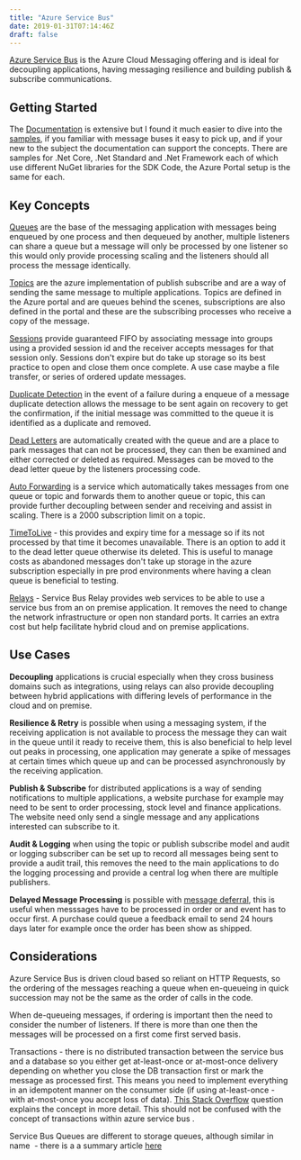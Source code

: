 ```yaml
---
title: "Azure Service Bus"
date: 2019-01-31T07:14:46Z
draft: false
---
```


[Azure Service Bus](https://docs.microsoft.com/en-us/azure/service-bus-messaging/service-bus-messaging-overview) is the Azure Cloud Messaging offering and is ideal for decoupling applications, having messaging resilience and building publish & subscribe communications.

## Getting Started ##

The [Documentation]() is extensive but I found it much easier to dive into the [samples](https://github.com/Azure/azure-service-bus), if you familiar with message buses it easy to pick up, and if your new to the subject the documentation can support the concepts. There are samples for .Net Core, .Net Standard and .Net Framework each of which use different NuGet libraries for the SDK Code, the Azure Portal setup is the same for each. 

## Key Concepts ##

[Queues](https://docs.microsoft.com/en-us/azure/service-bus-messaging/service-bus-queues-topics-subscriptions#queues) are the base of the messaging application with messages being enqueued by one process and then dequeued by another, multiple listeners can share a queue but a message will only be processed by one listener so this would only provide processing scaling and the listeners should all process the message identically.  

[Topics](https://docs.microsoft.com/en-us/azure/service-bus-messaging/service-bus-queues-topics-subscriptions#topics-and-subscriptions) are the azure implementation of publish subscribe and are a way of sending the same message to multiple applications. Topics are defined in the Azure portal and are queues behind the scenes, subscriptions are also defined in the portal and these are the subscribing processes who receive a copy of the message.

[Sessions](https://docs.microsoft.com/en-us/azure/service-bus-messaging/message-sessions) provide guaranteed FIFO by associating message into groups using a provided session id and the receiver accepts messages for that session only. Sessions don't expire but do take up storage so its best practice to open and close them once complete. A use case maybe a file transfer, or series of ordered update messages.

[Duplicate Detection](https://docs.microsoft.com/en-us/azure/service-bus-messaging/duplicate-detection) in the event of a failure during a enqueue of a message duplicate detection allows the message to be sent again on recovery to get the confirmation, if the initial message was committed to the queue it is identified as a duplicate and removed.

[Dead Letters](https://docs.microsoft.com/en-us/azure/service-bus-messaging/service-bus-dead-letter-queues) are automatically created with the queue and are a place to park messages that can not be processed, they can then be examined and either corrected or deleted as required. Messages can be moved to the dead letter queue by the listeners processing code.

[Auto Forwarding](https://docs.microsoft.com/en-us/azure/service-bus-messaging/service-bus-auto-forwarding) is a service which automatically takes messages from one queue or topic and forwards them to another queue or topic, this can provide further decoupling between sender and receiving and assist in scaling. There is a 2000 subscription limit on a topic.

[TimeToLive](https://docs.microsoft.com/en-us/azure/service-bus-messaging/message-expiration) - this provides and expiry time for a message so if its not processed by that time it becomes unavailable. There is an option to add it to the dead letter queue otherwise its deleted. This is useful to manage costs as abandoned messages don't take up storage in the azure subscription especially in pre prod environments where having a clean queue is beneficial to testing.

[Relays](https://docs.microsoft.com/en-us/azure/service-bus-relay/) - Service Bus Relay provides web services to be able to use a service bus from an on premise application. It removes the need to change the network infrastructure or open non standard ports. It carries an extra cost but help facilitate hybrid cloud and on premise applications.

## Use Cases ##

**Decoupling** applications is crucial especially when they cross business domains such as integrations, using relays can also provide decoupling between hybrid applications with differing levels of performance in the cloud and on premise. 

**Resilience & Retry** is possible when using a messaging system, if the receiving application is not available to process the message they can wait in the queue until it ready to receive them, this is also beneficial to help level out peaks in processing, one application may generate a spike of messages at certain times which queue up and can be processed asynchronously by the receiving application.

**Publish & Subscribe** for distributed applications is a way of sending notifications to multiple applications, a website purchase for example may need to be sent to order processing, stock level and finance applications. The website need only send a single message and any applications interested can subscribe to it.

**Audit & Logging** when using the topic or publish subscribe model and audit or logging subscriber can be set up to record all messages being sent to provide a audit trail, this removes the need to the main applications to do the logging processing and provide a central log when there are multiple publishers.

**Delayed Message Processing** is possible with [message deferral](https://docs.microsoft.com/en-us/azure/service-bus-messaging/message-deferral), this is useful when messsages have to be processed in order or and event has to occur first. A purchase could queue a feedback email to send 24 hours days later for example once the order has been show as shipped.

## Considerations ##

Azure Service Bus is driven cloud based so reliant on HTTP Requests, so the ordering of the messages reaching a queue when en-queueing in quick succession may not be the same as the order of calls in the code.

When de-queueing messages, if ordering is important then the need to consider the number of listeners. If there is more than one then the messages will be processed on a first come first served basis. 

Transactions - there is no distributed transaction between the service bus and a database so you either get at-least-once or at-most-once delivery depending on whether you close the DB transaction first or mark the message as processed first. This means you need to implement everything in an idempotent manner on the consumer side (if using at-least-once - with at-most-once you accept loss of data). [This Stack Overflow](https://stackoverflow.com/questions/15556084/azure-service-bus-and-transactions) question explains the concept in more detail. This should not be confused with the concept of transactions within azure service bus .

Service Bus Queues are different to storage queues, although similar in name  - there is a a summary article [here](https://docs.microsoft.com/en-us/azure/service-bus-messaging/service-bus-azure-and-service-bus-queues-compared-contrasted)
